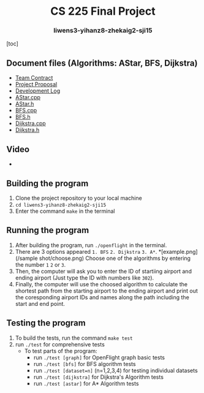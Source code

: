 <h1 align="center"> CS 225 Final Project</h1>
<h3 align="center"> liwens3-yihanz8-zhekaig2-sji15 </h1>

[toc]

## Document files (Algorithms: AStar, BFS, Dijkstra)
* [Team Contract](CONTRACT.md)
* [Project Proposal](Project_Proposal.md)
* [Development Log](Development_Log.md)
* [AStar.cpp](algorithm/AStar.cpp)
* [AStar.h](algorithm/AStar.h)
* [BFS.cpp](algorithm/BFS.cpp)
* [BFS.h](algorithm/BFS.h)
* [Dijkstra.cpp](algorithm/Dijkstra.cpp)
* [Dijkstra.h](algorithm/Dijkstra.h)

## Video
*

## Building the program
1. Clone the project repository to your local machine
2. `cd liwens3-yihanz8-zhekaig2-sji15`
3. Enter the command `make` in the terminal

## Running the program

1. After building the program, run `./openflight` in the terminal.
2. There are 3 options appeared `1. BFS` `2. Dijkstra` `3. A*`. 
*[example.png](/sample shot/choose.png)
Choose one of the algorithms by entering the number `1` `2` or `3`.
3. Then, the computer will ask you to enter the ID of startiing airport and ending airport (Just type the ID with numbers like `302`).
4. Finally, the computer will use the choosed algorithm to calculate the shortest path from the starting airport to the ending airport and print out the coresponding airport IDs and names along the path including the start and end point.

## Testing the program

1. To build the tests, run the command `make test`
2. run `./test` for comprehensive tests
    - To test parts of the program:
      - run `./test [graph]` for OpenFlight graph basic tests
      - run `./test [bfs]` for BFS algorithm tests
      - run `./test [dataset=n]` (n=1,2,3,4) for testing individual datasets
      - run `./test [dijkstra]` for Dijkstra's Algorithm tests
      - run `./test [astar]` for A* Algorithm tests

